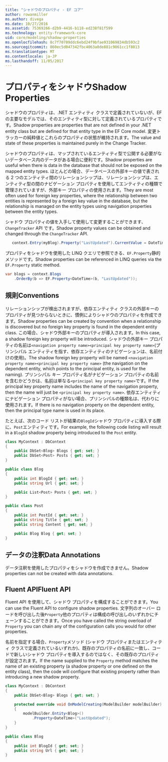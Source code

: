 ```yaml
---
title: "シャドウのプロパティ - EF コア"
author: rowanmiller
ms.author: divega
ms.date: 10/27/2016
ms.assetid: 75369266-d2b9-4416-b118-ed238f81f599
ms.technology: entity-framework-core
uid: core/modeling/shadow-properties
ms.openlocfilehash: 8c7f70789ddc6ebd24f9bfae931069834db593c2
ms.sourcegitcommit: 860ec5d047342fbc4063a0de881c9861cc1f8813
ms.translationtype: MT
ms.contentlocale: ja-JP
ms.lasthandoff: 11/05/2017
---
```

# <a name="shadow-properties"></a><span data-ttu-id="65052-102">プロパティをシャドウ</span><span class="sxs-lookup"><span data-stu-id="65052-102">Shadow Properties</span></span>

<span data-ttu-id="65052-103">シャドウのプロパティは、.NET エンティティ クラスで定義されていないが、EF の主要なモデルでは、そのエンティティ型に対して定義されているプロパティです。</span><span class="sxs-lookup"><span data-stu-id="65052-103">Shadow properties are properties that are not defined in your .NET entity class but are defined for that entity type in the EF Core model.</span></span> <span data-ttu-id="65052-104">変更トラッカーの純粋値とこれらのプロパティの状態が維持されます。</span><span class="sxs-lookup"><span data-stu-id="65052-104">The value and state of these properties is maintained purely in the Change Tracker.</span></span>

<span data-ttu-id="65052-105">シャドウのプロパティは、マップされているエンティティ型で公開する必要がないデータベース内のデータがある場合に便利です。</span><span class="sxs-lookup"><span data-stu-id="65052-105">Shadow properties are useful when there is data in the database that should not be exposed on the mapped entity types.</span></span> <span data-ttu-id="65052-106">ほとんどの場合、データベースの外部キーの値で表される 2 つのエンティティ間のリレーションシップは、リレーションシップは、エンティティ型の間のナビゲーション プロパティを使用してエンティティの種類で管理されていますが、外部キー プロパティの使用されます。</span><span class="sxs-lookup"><span data-stu-id="65052-106">They are most often used for foreign key properties, where the relationship between two entities is represented by a foreign key value in the database, but the relationship is managed on the entity types using navigation properties between the entity types.</span></span>

<span data-ttu-id="65052-107">シャドウ プロパティの値を入手して使用して変更することができます、 `ChangeTracker` API です。</span><span class="sxs-lookup"><span data-stu-id="65052-107">Shadow property values can be obtained and changed through the `ChangeTracker` API.</span></span>

``` csharp
   context.Entry(myBlog).Property("LastUpdated").CurrentValue = DateTime.Now;
```

<span data-ttu-id="65052-108">プロパティをシャドウを使用した LINQ クエリで参照できる、`EF.Property`静的メソッドです。</span><span class="sxs-lookup"><span data-stu-id="65052-108">Shadow properties can be referenced in LINQ queries via the `EF.Property` static method.</span></span>

``` csharp
var blogs = context.Blogs
    .OrderBy(b => EF.Property<DateTime>(b, "LastUpdated"));
```

## <a name="conventions"></a><span data-ttu-id="65052-109">規則</span><span class="sxs-lookup"><span data-stu-id="65052-109">Conventions</span></span>

<span data-ttu-id="65052-110">リレーションシップが検出されますが、依存エンティティ クラスの外部キーのプロパティが見つからないときに、慣例によりシャドウのプロパティを作成できます。</span><span class="sxs-lookup"><span data-stu-id="65052-110">Shadow properties can be created by convention when a relationship is discovered but no foreign key property is found in the dependent entity class.</span></span> <span data-ttu-id="65052-111">この場合、シャドウ外部キーのプロパティが導入されます。</span><span class="sxs-lookup"><span data-stu-id="65052-111">In this case, a shadow foreign key property will be introduced.</span></span> <span data-ttu-id="65052-112">シャドウの外部キー プロパティの名前は`<navigation property name><principal key property name>`(プリンシパル エンティティを指す、依存エンティティのナビゲーションは、名前付けの使用)。</span><span class="sxs-lookup"><span data-stu-id="65052-112">The shadow foreign key property will be named `<navigation property name><principal key property name>` (the navigation on the dependent entity, which points to the principal entity, is used for the naming).</span></span> <span data-ttu-id="65052-113">プリンシパル キー プロパティ名がナビゲーション プロパティの名前を含むかどうかは、名前は単なる`<principal key property name>`です。</span><span class="sxs-lookup"><span data-stu-id="65052-113">If the principal key property name includes the name of the navigation property, then the name will just be `<principal key property name>`.</span></span> <span data-ttu-id="65052-114">依存エンティティにナビゲーション プロパティがない場合、プリンシパルの種類名は、代わりに使用されます。</span><span class="sxs-lookup"><span data-stu-id="65052-114">If there is no navigation property on the dependent entity, then the principal type name is used in its place.</span></span>

<span data-ttu-id="65052-115">たとえば、次のコード リストが結果の`BlogId`シャドウ プロパティに導入する際に、`Post`エンティティです。</span><span class="sxs-lookup"><span data-stu-id="65052-115">For example, the following code listing will result in a `BlogId` shadow property being introduced to the `Post` entity.</span></span>

<!-- [!code-csharp[Main](samples/core/Modeling/Conventions/Samples/ShadowForeignKey.cs)] -->
``` csharp
class MyContext : DbContext
{
    public DbSet<Blog> Blogs { get; set; }
    public DbSet<Post> Posts { get; set; }
}

public class Blog
{
    public int BlogId { get; set; }
    public string Url { get; set; }

    public List<Post> Posts { get; set; }
}

public class Post
{
    public int PostId { get; set; }
    public string Title { get; set; }
    public string Content { get; set; }

    public Blog Blog { get; set; }
}
```

## <a name="data-annotations"></a><span data-ttu-id="65052-116">データの注釈</span><span class="sxs-lookup"><span data-stu-id="65052-116">Data Annotations</span></span>

<span data-ttu-id="65052-117">データ注釈を使用したプロパティをシャドウを作成できません。</span><span class="sxs-lookup"><span data-stu-id="65052-117">Shadow properties can not be created with data annotations.</span></span>

## <a name="fluent-api"></a><span data-ttu-id="65052-118">Fluent API</span><span class="sxs-lookup"><span data-stu-id="65052-118">Fluent API</span></span>

<span data-ttu-id="65052-119">Fluent API を使用して、シャドウ プロパティを構成することができます。</span><span class="sxs-lookup"><span data-stu-id="65052-119">You can use the Fluent API to configure shadow properties.</span></span> <span data-ttu-id="65052-120">文字列のオーバー ロードを呼び出した後`Property`他のプロパティは構成の呼び出しのいずれかにチェーンすることができます。</span><span class="sxs-lookup"><span data-stu-id="65052-120">Once you have called the string overload of `Property` you can chain any of the configuration calls you would for other properties.</span></span>

<span data-ttu-id="65052-121">名前を指定する場合、`Property`メソッド (シャドウ プロパティまたはエンティティ クラスで定義されているいずれか)、既存のプロパティの名前に一致し、コードで新しいシャドウ プロパティを導入するのではなく、その既存のプロパティが設定されます。</span><span class="sxs-lookup"><span data-stu-id="65052-121">If the name supplied to the `Property` method matches the name of an existing property (a shadow property or one defined on the entity class), then the code will configure that existing property rather than introducing a new shadow property.</span></span>

<!-- [!code-csharp[Main](samples/core/Modeling/FluentAPI/Samples/ShadowProperty.cs?highlight=7,8)] -->
``` csharp
class MyContext : DbContext
{
    public DbSet<Blog> Blogs { get; set; }

    protected override void OnModelCreating(ModelBuilder modelBuilder)
    {
        modelBuilder.Entity<Blog>()
            .Property<DateTime>("LastUpdated");
    }
}

public class Blog
{
    public int BlogId { get; set; }
    public string Url { get; set; }
}
```
